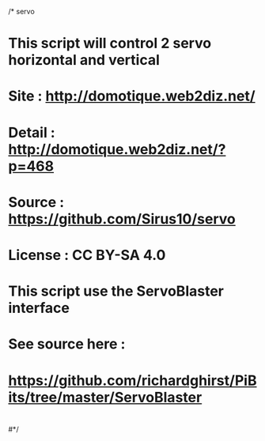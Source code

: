 /* servo
# This script will control 2 servo horizontal and vertical 
# Site    : http://domotique.web2diz.net/
# Detail  : http://domotique.web2diz.net/?p=468
#
# Source  : https://github.com/Sirus10/servo
# License : CC BY-SA 4.0
#
# This script use the ServoBlaster interface 
# See source here : 
# https://github.com/richardghirst/PiBits/tree/master/ServoBlaster
#
#*/
